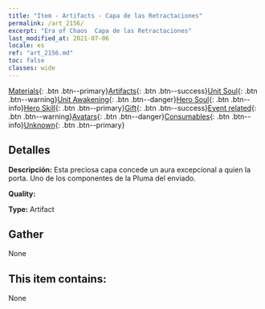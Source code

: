 ```yaml
---
title: "Item - Artifacts - Capa de las Retractaciones"
permalink: /art_2156/
excerpt: "Era of Chaos  Capa de las Retractaciones"
last_modified_at: 2021-07-06
locale: es
ref: "art_2156.md"
toc: false
classes: wide
---
```

 [Materials](/ItemsES/){: .btn .btn--primary}[Artifacts](/ItemsES/Artifacts/){: .btn .btn--success}[Unit Soul](/ItemsES/UnitSoul/){: .btn .btn--warning}[Unit Awakening](/ItemsES/UnitAwakening/){: .btn .btn--danger}[Hero Soul](/ItemsES/HeroSoul/){: .btn .btn--info}[Hero Skill](/ItemsES/HeroSkill/){: .btn .btn--primary}[Gift](/ItemsES/Gift/){: .btn .btn--success}[Event related](/ItemsES/Events/){: .btn .btn--warning}[Avatars](/ItemsES/Avatars/){: .btn .btn--danger}[Consumables](/ItemsES/Consumables/){: .btn .btn--info}[Unknown](/ItemsES/Unknown/){: .btn .btn--primary}

## Detalles
 **Descripción:** Esta preciosa capa concede un aura excepcional a quien la porta. Uno de los componentes de la Pluma del enviado.

 **Quality:** 

 **Type:** Artifact

## Gather

  None

## This item contains:

  None

